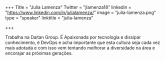+++
Title = "Julia Lamenza"
Twitter = "jlamenza18"
linkedin = "https://www.linkedin.com/in/julialamenza/"
image = "julia-lamenza.png"
type = "speaker"
linktitle = "julia-lamenza"

+++

Trabalha na Daitan Group. É Apaixonada por tecnologia e dissipar conhecimento, é DevOps e acha importante que esta cultura seja cada vez mais adotada e com isso vem tentando melhorar a diversidade na área e encorajar as próximas gerações.

